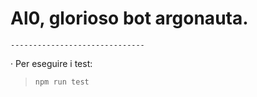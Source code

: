 # Al0, glorioso bot argonauta.
`------------------------------`

· Per eseguire i test:
> `npm run test`
